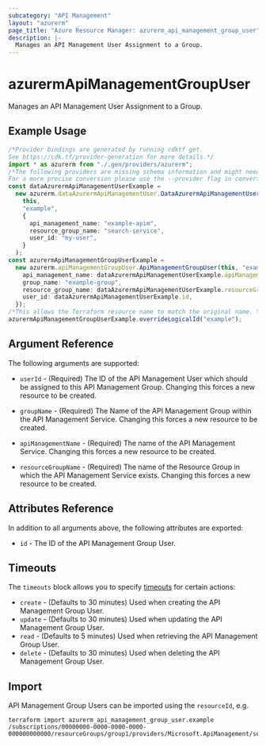 ```yaml
---
subcategory: "API Management"
layout: "azurerm"
page_title: "Azure Resource Manager: azurerm_api_management_group_user"
description: |-
  Manages an API Management User Assignment to a Group.
---
```


# azurermApiManagementGroupUser

Manages an API Management User Assignment to a Group.

## Example Usage

```typescript
/*Provider bindings are generated by running cdktf get.
See https://cdk.tf/provider-generation for more details.*/
import * as azurerm from "./.gen/providers/azurerm";
/*The following providers are missing schema information and might need manual adjustments to synthesize correctly: azurerm.
For a more precise conversion please use the --provider flag in convert.*/
const dataAzurermApiManagementUserExample =
  new azurerm.dataAzurermApiManagementUser.DataAzurermApiManagementUser(
    this,
    "example",
    {
      api_management_name: "example-apim",
      resource_group_name: "search-service",
      user_id: "my-user",
    }
  );
const azurermApiManagementGroupUserExample =
  new azurerm.apiManagementGroupUser.ApiManagementGroupUser(this, "example_1", {
    api_management_name: dataAzurermApiManagementUserExample.apiManagementName,
    group_name: "example-group",
    resource_group_name: dataAzurermApiManagementUserExample.resourceGroupName,
    user_id: dataAzurermApiManagementUserExample.id,
  });
/*This allows the Terraform resource name to match the original name. You can remove the call if you don't need them to match.*/
azurermApiManagementGroupUserExample.overrideLogicalId("example");

```

## Argument Reference

The following arguments are supported:

*   `userId` - (Required) The ID of the API Management User which should be assigned to this API Management Group. Changing this forces a new resource to be created.

*   `groupName` - (Required) The Name of the API Management Group within the API Management Service. Changing this forces a new resource to be created.

*   `apiManagementName` - (Required) The name of the API Management Service. Changing this forces a new resource to be created.

*   `resourceGroupName` - (Required) The name of the Resource Group in which the API Management Service exists. Changing this forces a new resource to be created.

## Attributes Reference

In addition to all arguments above, the following attributes are exported:

* `id` - The ID of the API Management Group User.

## Timeouts

The `timeouts` block allows you to specify [timeouts](https://www.terraform.io/language/resources/syntax#operation-timeouts) for certain actions:

* `create` - (Defaults to 30 minutes) Used when creating the API Management Group User.
* `update` - (Defaults to 30 minutes) Used when updating the API Management Group User.
* `read` - (Defaults to 5 minutes) Used when retrieving the API Management Group User.
* `delete` - (Defaults to 30 minutes) Used when deleting the API Management Group User.

## Import

API Management Group Users can be imported using the `resourceId`, e.g.

```console
terraform import azurerm_api_management_group_user.example /subscriptions/00000000-0000-0000-0000-000000000000/resourceGroups/group1/providers/Microsoft.ApiManagement/service/service1/groups/groupId/users/user123
```
